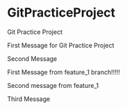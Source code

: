 # GitPracticeProject

Git Practice Project 

First Message for Git Practice Project

Second Message 

First Message from feature_1 branch!!!!! 

Second message from feature_1

Third Message